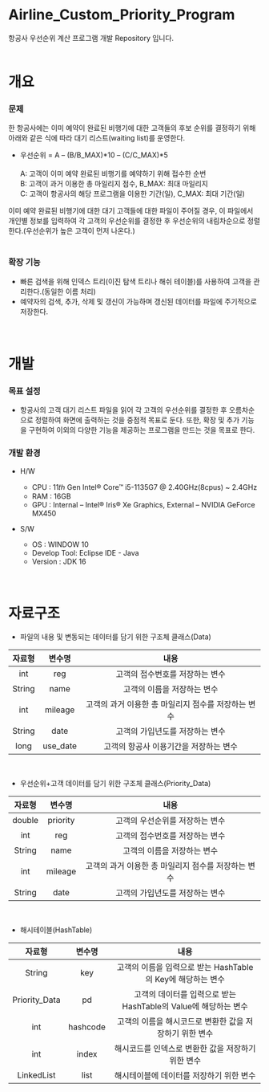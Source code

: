 # Airline_Custom_Priority_Program
항공사 우선순위 계산 프로그램 개발 Repository 입니다.
<br/><br/>


# 개요
### 문제
한 항공사에는 이미 예약이 완료된 비행기에 대한 고객들의 후보 순위를 결정하기 
위해 아래와 같은 식에 따라 대기 리스트(waiting list)를 운영한다.<br/>
- 우선순위 = A – (B/B_MAX)*10 – (C/C_MAX)*5<br/><br/>
    A: 고객이 이미 예약 완료된 비행기를 예약하기 위해 접수한 순번<br/>
    B: 고객이 과거 이용한 총 마일리지 점수, B_MAX: 최대 마일리지<br/>
    C: 고객이 항공사의 해당 프로그램을 이용한 기간(일), C_MAX: 최대 기간(일)<br/>
    
이미 예약 완료된 비행기에 대한 대기 고객들에 대한 파일이 주어질 경우, 이 파일에서 개인별 정보를 입력하여 각 고객의 우선순위를 결정한 후 우선순위의 내림차순으로 정렬한다.(우선순위가 높은 고객이 먼저 나온다.)
<br/><br/>


### 확장 기능
- 빠른 검색을 위해 인덱스 트리(이진 탐색 트리나 해쉬 테이블)를 사용하여 고객을 관리한다.(동일한 이름 처리)
- 예약자의 검색, 추가, 삭제 및 갱신이 가능하며 갱신된 데이터를 파일에 주기적으로 저장한다.
<br/><br/><br/>


# 개발
### 목표 설정
- 항공사의 고객 대기 리스트 파일을 읽어 각 고객의 우선순위를 결정한 후 오름차순으로 정렬하여 화면에 출력하는 것을 중점적 목표로 둔다. 또한, 확장 및 추가 기능을 구현하여 이외의 다양한 기능을 제공하는 프로그램을 만드는 것을 목표로 한다.

### 개발 환경
- H/W
  - CPU : 11𝑡ℎ Gen Intel® Core™ i5-1135G7 @ 2.40GHz(8cpus) ~ 2.4GHz
  - RAM : 16GB
  - GPU : Internal – Intel® Iris® Xe Graphics, External – NVIDIA GeForce MX450

- S/W
  - OS : WINDOW 10
  - Develop Tool: Eclipse IDE - Java
  - Version : JDK 16
<br/><br/><br/>


# 자료구조
- 파일의 내용 및 변동되는 데이터를 담기 위한 구조체 클래스(Data)
  
|자료형|변수명|내용|
|:---:|:---:|:---:|
|int|reg|고객의 접수번호를 저장하는 변수|
|String|name|고객의 이름을 저장하는 변수|
|int|mileage|고객의 과거 이용한 총 마일리지 점수를 저장하는 변수|
|String|date|고객의 가입년도를 저장하는 변수|
|long|use_date|고객의 항공사 이용기간을 저장하는 변수|
<br/>

- 우선순위+고객 데이터를 담기 위한 구조체 클래스(Priority_Data)
  
|자료형|변수명|내용|
|:---:|:---:|:---:|
|double|priority|고객의 우선순위를 저장하는 변수|
|int|reg|고객의 접수번호를 저장하는 변수|
|String|name|고객의 이름을 저장하는 변수|
|int|mileage|고객의 과거 이용한 총 마일리지 점수를 저장하는 변수|
|String|date|고객의 가입년도를 저장하는 변수|
<br/>

- 해시테이블(HashTable)
  
|자료형|변수명|내용|
|:---:|:---:|:---:|
|String|key|고객의 이름을 입력으로 받는 HashTable의 Key에 해당하는 변수|
|Priority_Data|pd|고객의 데이터를 입력으로 받는 HashTable의 Value에 해당하는 변수|
|int|hashcode|고객의 이름을 해시코드로 변환한 값을 저장하기 위한 변수|
|int|index|해시코드를 인덱스로 변환한 값을 저장하기 위한 변수|
|LinkedList<Node>|list|해시테이블에 데이터를 저장하기 위한 변수|
